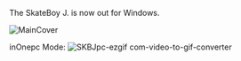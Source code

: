 The SkateBoy J. is now out for Windows.

![MainCover](https://github.com/user-attachments/assets/c5f8bd15-5bfa-45f1-b50e-cbba9b4e5d34)

inOnepc Mode:
![SKBJpc-ezgif com-video-to-gif-converter](https://github.com/user-attachments/assets/a3f5e54b-7506-4e71-9062-cc296af89661)
